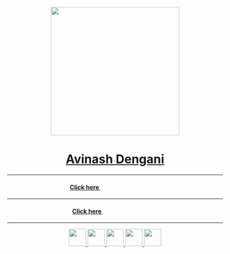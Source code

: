 <p align="center"><a href="http://avinashdengani.tech" target="_blank"><img src="http://avinashdengani.tech/assets/images/logo/light.png" width="300"></a></p>

<a href ="http://avinashdengani.tech" target="_blank"><h1 align="center" class="text-white" style="color:white;"> Avinash Dengani </h1></a>

<hr>

<h4 align="center" class="text-white" style="color:white;"><a href ="http://avinashdengani.tech" target="_blank">Click here </a>to view my portfolio.</h4>


<hr>

<h4 align="center" class="text-white" style="color:white;"><a href ="http://avinashdengani.tech/assets/resume/resume.pdf" target="_blank">Click here </a>to view my resume
</h4>


<hr>

<p align="center">
  <a href="https://www.facebook.com/avinash.dengani" target="_blank">
    <img src="http://avinashdengani.tech/assets/images/social-media-icons/facebook.png" width="40">
  </a>
  <a href="https://www.instagram.com/avi_dengani/" target="_blank">
    <img src="http://avinashdengani.tech/assets/images/social-media-icons/instagram.png" width="40">
  </a>
  <a href="https://www.linkedin.com/in/avinash-dengani/" target="_blank">
    <img src="http://avinashdengani.tech/assets/images/social-media-icons/linkedin.png" width="40">
  </a>
  <a href="https://twitter.com/avinash_dengani" target="_blank">
    <img src="http://avinashdengani.tech/assets/images/social-media-icons/twitter.png" width="40">
  </a>
  <a href="https://github.com/avinashdengani" target="_blank">
    <img src="http://avinashdengani.tech/assets/images/social-media-icons/github.png" width="40">
  </a>
</p>
